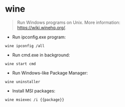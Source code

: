 # wine

> Run Windows programs on Unix.
> More information: <https://wiki.winehq.org/>.

- Run ipconfig.exe program:

`wine ipconfig /all`

- Run cmd.exe in background:

`wine start cmd`

- Run Windows-like Package Manager:

`wine uninstaller`

- Install MSI packages:

`wine msiexec /i {{package}}`
